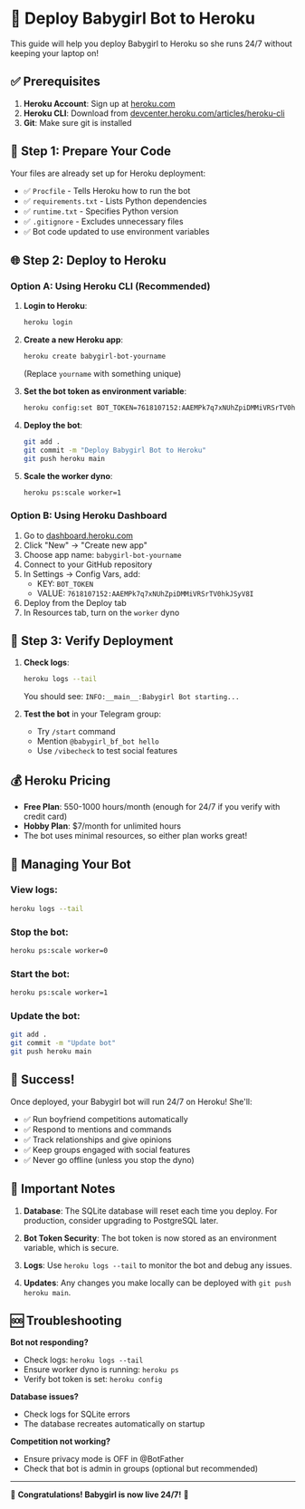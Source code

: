 # 🚀 Deploy Babygirl Bot to Heroku

This guide will help you deploy Babygirl to Heroku so she runs 24/7 without keeping your laptop on!

## ✅ Prerequisites

1. **Heroku Account**: Sign up at [heroku.com](https://heroku.com)
2. **Heroku CLI**: Download from [devcenter.heroku.com/articles/heroku-cli](https://devcenter.heroku.com/articles/heroku-cli)
3. **Git**: Make sure git is installed

## 🔧 Step 1: Prepare Your Code

Your files are already set up for Heroku deployment:
- ✅ `Procfile` - Tells Heroku how to run the bot
- ✅ `requirements.txt` - Lists Python dependencies  
- ✅ `runtime.txt` - Specifies Python version
- ✅ `.gitignore` - Excludes unnecessary files
- ✅ Bot code updated to use environment variables

## 🌐 Step 2: Deploy to Heroku

### Option A: Using Heroku CLI (Recommended)

1. **Login to Heroku**:
   ```bash
   heroku login
   ```

2. **Create a new Heroku app**:
   ```bash
   heroku create babygirl-bot-yourname
   ```
   (Replace `yourname` with something unique)

3. **Set the bot token as environment variable**:
   ```bash
   heroku config:set BOT_TOKEN=7618107152:AAEMPk7q7xNUhZpiDMMiVRSrTV0hkJSyV8I
   ```

4. **Deploy the bot**:
   ```bash
   git add .
   git commit -m "Deploy Babygirl Bot to Heroku"
   git push heroku main
   ```

5. **Scale the worker dyno**:
   ```bash
   heroku ps:scale worker=1
   ```

### Option B: Using Heroku Dashboard

1. Go to [dashboard.heroku.com](https://dashboard.heroku.com)
2. Click "New" → "Create new app"
3. Choose app name: `babygirl-bot-yourname`
4. Connect to your GitHub repository
5. In Settings → Config Vars, add:
   - KEY: `BOT_TOKEN`
   - VALUE: `7618107152:AAEMPk7q7xNUhZpiDMMiVRSrTV0hkJSyV8I`
6. Deploy from the Deploy tab
7. In Resources tab, turn on the `worker` dyno

## 🎯 Step 3: Verify Deployment

1. **Check logs**:
   ```bash
   heroku logs --tail
   ```
   You should see: `INFO:__main__:Babygirl Bot starting...`

2. **Test the bot** in your Telegram group:
   - Try `/start` command
   - Mention `@babygirl_bf_bot hello`
   - Use `/vibecheck` to test social features

## 💰 Heroku Pricing

- **Free Plan**: 550-1000 hours/month (enough for 24/7 if you verify with credit card)
- **Hobby Plan**: $7/month for unlimited hours
- The bot uses minimal resources, so either plan works great!

## 🔄 Managing Your Bot

### View logs:
```bash
heroku logs --tail
```

### Stop the bot:
```bash
heroku ps:scale worker=0
```

### Start the bot:
```bash
heroku ps:scale worker=1
```

### Update the bot:
```bash
git add .
git commit -m "Update bot"
git push heroku main
```

## 🎉 Success!

Once deployed, your Babygirl bot will run 24/7 on Heroku! She'll:
- ✅ Run boyfriend competitions automatically
- ✅ Respond to mentions and commands
- ✅ Track relationships and give opinions
- ✅ Keep groups engaged with social features
- ✅ Never go offline (unless you stop the dyno)

## 🚨 Important Notes

1. **Database**: The SQLite database will reset each time you deploy. For production, consider upgrading to PostgreSQL later.

2. **Bot Token Security**: The bot token is now stored as an environment variable, which is secure.

3. **Logs**: Use `heroku logs --tail` to monitor the bot and debug any issues.

4. **Updates**: Any changes you make locally can be deployed with `git push heroku main`.

## 🆘 Troubleshooting

**Bot not responding?**
- Check logs: `heroku logs --tail`
- Ensure worker dyno is running: `heroku ps`
- Verify bot token is set: `heroku config`

**Database issues?**
- Check logs for SQLite errors
- The database recreates automatically on startup

**Competition not working?**
- Ensure privacy mode is OFF in @BotFather
- Check that bot is admin in groups (optional but recommended)

---

🎊 **Congratulations! Babygirl is now live 24/7!** 🎊 